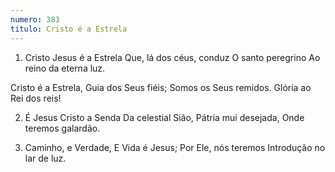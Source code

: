```yaml
---
numero: 383
titulo: Cristo é a Estrela
---
```

1. Cristo Jesus é a Estrela
Que, lá dos céus, conduz
O santo peregrino
Ao reino da eterna luz.

Cristo é a Estrela,
Guia dos Seus fiéis;
Somos os Seus remidos.
Glória ao Rei dos reis!

2. É Jesus Cristo a Senda
Da celestial Sião,
Pátria mui desejada,
Onde teremos galardão.

3. Caminho, e Verdade,
E Vida é Jesus;
Por Ele, nós teremos
Introdução no lar de luz.

